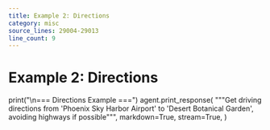 ```yaml
---
title: Example 2: Directions
category: misc
source_lines: 29004-29013
line_count: 9
---
```


# Example 2: Directions
print("\n=== Directions Example ===")
agent.print_response(
    """Get driving directions from 'Phoenix Sky Harbor Airport' to 'Desert Botanical Garden', 
    avoiding highways if possible""",
    markdown=True,
    stream=True,
)

